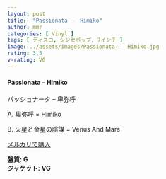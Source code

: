 ```yaml
---
layout: post
title:  "Passionata –  Himiko"
author: mmr
categories: [ Vinyl ]
tags: [ ディスコ, シンセポップ, 7インチ ]
image: ../assets/images/Passionata –  Himiko.jpg
rating: 3.5
v-rating: VG
---
```


#### Passionata –  Himiko

パッショナータ – 卑弥呼

A. 卑弥呼 = Himiko

B. 火星と金星の陰謀 = Venus And Mars

[メルカリで購入](https://jp.mercari.com/item/m47826770015)

<div class="mt-4 mb-4 d-flex align-items-center">
<strong class="mr-1">盤質: G</strong>
</div>
<div class="mt-4 mb-4 d-flex align-items-center">
<strong class="mr-1">ジャケット: VG</strong>
</div>
